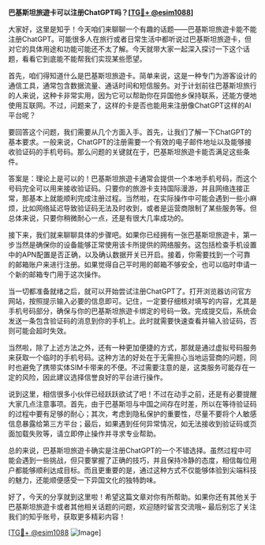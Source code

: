 **巴基斯坦旅遊卡可以注册ChatGPT吗？[[TG💪+ @esim1088](https://t.me/s/esim1088)]**

大家好，这里是知乎！今天咱们来聊聊一个有趣的话题——巴基斯坦旅遊卡能不能注册ChatGPT。可能很多人在旅行或者日常生活中都听说过巴基斯坦旅遊卡，但对它的具体用途和功能可能还不太了解。今天就带大家一起深入探讨一下这个话题，看看它到底能不能帮我们实现某些愿望。

首先，咱们得知道什么是巴基斯坦旅遊卡。简单来说，这是一种专门为游客设计的通信工具，通常包含数据流量、通话时间和短信服务。对于计划前往巴基斯坦旅行的人来说，这种卡非常实用，因为它可以帮助你在异国他乡保持联系，还能方便地使用互联网。不过，问题来了，这样的卡是否也能用来注册像ChatGPT这样的AI平台呢？

要回答这个问题，我们需要从几个方面入手。首先，让我们了解一下ChatGPT的基本要求。一般来说，ChatGPT的注册需要一个有效的电子邮件地址以及能够接收验证码的手机号码。那么问题的关键就在于，巴基斯坦旅遊卡能否满足这些条件。

答案是：理论上是可以的！巴基斯坦旅遊卡通常会提供一个本地手机号码，而这个号码完全可以用来接收验证码。只要你的旅游卡支持国际漫游，并且网络连接正常，那基本上就能顺利完成注册过程。当然啦，在实际操作中可能会遇到一些小麻烦，比如网络延迟导致验证码无法及时收到，或者是运营商限制了某些服务等。但总体来说，只要你稍微耐心一点，还是有很大几率成功的。

接下来，我们就来聊聊具体的步骤吧。如果你已经拥有一张巴基斯坦旅遊卡，第一步当然是确保你的设备能够正常使用该卡所提供的网络服务。这包括检查手机设置中的APN配置是否正确，以及确认数据开关已开启。接着，你需要找到一个可靠的邮箱账户来进行注册。如果觉得自己平时用的邮箱不够安全，也可以临时申请一个新的邮箱专门用于这次操作。

当一切都准备就绪之后，就可以开始尝试注册ChatGPT了。打开浏览器访问官方网站，按照提示输入必要的信息即可。记住，一定要仔细核对填写的内容，尤其是手机号码部分，确保与你的巴基斯坦旅遊卡绑定的号码一致。完成提交后，系统会发送一条包含验证码的消息到你的手机上。此时就需要快速查看并输入验证码，否则可能会超时失效。

当然啦，除了上述方法之外，还有一种更加便捷的方式，那就是通过虚拟号码服务来获取一个临时的手机号码。这种方法的好处在于无需担心当地运营商的问题，同时也避免了携带实体SIM卡带来的不便。不过需要注意的是，这类服务可能存在一定的风险，因此建议选择信誉良好的平台进行操作。

说到这里，相信很多小伙伴已经跃跃欲试了吧！不过在动手之前，还是有必要提醒大家几点注意事项。首先，由于巴基斯坦与中国之间存在时差，所以在等待验证码的过程中要有足够的耐心；其次，考虑到隐私保护的重要性，尽量不要将个人敏感信息暴露给第三方平台；最后，如果遇到任何异常情况，如无法接收到验证码或页面加载失败等，请立即停止操作并寻求专业帮助。

总的来说，巴基斯坦旅遊卡确实是注册ChatGPT的一个不错选择。虽然过程中可能会遇到一些挑战，但只要掌握了正确的技巧，并且保持冷静的态度，相信每位用户都能够顺利达成目标。而且更重要的是，通过这种方式不仅能够体验到尖端科技的魅力，还能顺便感受一下异国文化的独特韵味。

好了，今天的分享就到这里啦！希望这篇文章对你有所帮助。如果你还有其他关于巴基斯坦旅遊卡或者其他相关话题的问题，欢迎随时留言交流哦~ 最后别忘了关注我们的知乎账号，获取更多精彩内容！

[[TG💪+ @esim1088](https://t.me/s/esim1088) ![Image](https://i.postimg.cc/4NQfJmqS/Snipaste-2025-05-13-00-14-12.png)]